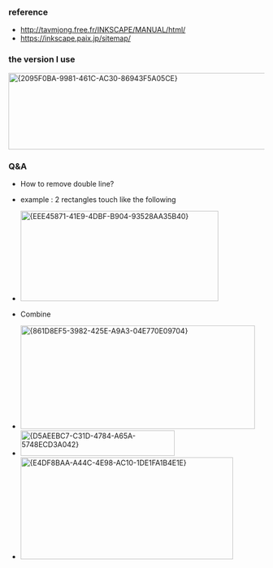 ### reference
* http://tavmjong.free.fr/INKSCAPE/MANUAL/html/
* https://inkscape.paix.jp/sitemap/

### the version I use 
<img width="748" height="151" alt="{2095F0BA-9981-461C-AC30-86943F5A05CE}" src="https://github.com/user-attachments/assets/7e7b3dab-2a30-4f46-94c0-2e97e48206ad" />


### Q&A
* How to remove double line?
* example : 2 rectangles touch like the following
* <img width="389" height="178" alt="{EEE45871-41E9-4DBF-B904-93528AA35B40}" src="https://github.com/user-attachments/assets/b282e331-b131-406d-b489-e6d6531020d3" />

* Combine
* <img width="461" height="204" alt="{861D8EF5-3982-425E-A9A3-04E770E09704}" src="https://github.com/user-attachments/assets/866cc964-71b0-4434-a431-d773f0d0c6c9" />
* <img width="303" height="50" alt="{D5AEEBC7-C31D-4784-A65A-5748ECD3A042}" src="https://github.com/user-attachments/assets/5d5cda17-77e5-48d6-8200-0b639c5a92dd" />
* <img width="418" height="201" alt="{E4DF8BAA-A44C-4E98-AC10-1DE1FA1B4E1E}" src="https://github.com/user-attachments/assets/33493a14-4488-46fa-9340-43add24c12d0" />

